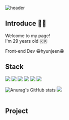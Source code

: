 ![header](https://capsule-render.vercel.app/api?type=Soft&color=FFC448&height=200&section=header&text=Hyunjeen%20GitHub&fontSize=90)
## Introduce 👋🏻
Welcome to my page!<br/>
I'm 29 years old 🇰🇷

Front-end Dev 😀hyunjeen😀

## Stack 
<p>
<img
  src="https://img.shields.io/badge/HTML5-E34F26?style=flat-square&logo=HTML5&logoColor=white"
/>
<img
  src="https://img.shields.io/badge/CSS-1572B6?style=flat-square&logo=CSS3&logoColor=white"
/>
<img
  src="https://img.shields.io/badge/JavaScript-F7DF1E?style=flat-square&logo=JavaScript&logoColor=9B9B9B"
/>
<img
  src="https://img.shields.io/badge/React-61DAFB?style=flat-square&logo=React&logoColor=white"
/>
<img
  src="https://img.shields.io/badge/Nextjs-000000?style=flat-square&logo=Next.js&logoColor=white"
/>
<img
  src="https://img.shields.io/badge/Nodejs-339933?style=flat-square&logo=Node.js&logoColor=white"
/>
</p>

![Anurag's GitHub stats](https://github-readme-stats.vercel.app/api?username=hyunjeen&show_icons=true&theme=radical)
<img src="https://github-readme-stats.vercel.app/api/top-langs/?username=hyunjeen&layout=compact"><br><br>

## Project
